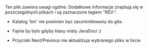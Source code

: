 
Ten plik zawiera uwagi ogólne. Dodatkowe informacje znajdują się w poszczególnych plikach i są zaznaczone tagiem "REV:".

* Katalog 'bin' nie powinien być zacommitowany do gita.

* Fajnie by bylo gdyby klasy mialy JavaDoci :)

* Przyciski Next/Previous nie aktualizuja wybranego pliku w liscie
